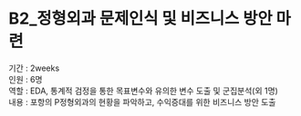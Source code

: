 # B2_정형외과 문제인식 및 비즈니스 방안 마련

기간 : 2weeks  
인원 : 6명  
역할 : EDA, 통계적 검정을 통한 목표변수와 유의한 변수 도출 및 군집분석(외 1명)  
내용 : 포항의 P정형외과의 현황을 파악하고, 수익증대를 위한 비즈니스 방안 도출  
